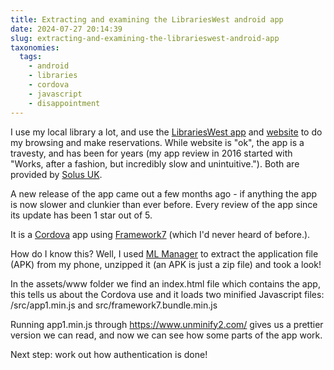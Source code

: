 ```yaml
---
title: Extracting and examining the LibrariesWest android app
date: 2024-07-27 20:14:39
slug: extracting-and-examining-the-librarieswest-android-app
taxonomies:
  tags:
    - android
    - libraries
    - cordova
    - javascript
    - disappointment
---
```


I use my local library a lot, and use the [LibrariesWest app](https://play.google.com/store/apps/details?id=uk.co.solus.librarieswest) and [website](https://www.librarieswest.org.uk/) to do my browsing and make reservations. While website is "ok", the app is a travesty, and has been for years (my app review in 2016 started with "Works, after a fashion, but incredibly slow and unintuitive."). Both are provided by [Solus UK](https://wp.sol.us/).

A new release of the app came out a few months ago - if anything the app is now slower and clunkier than ever before. Every review of the app since its update has been 1 star out of 5.

It is a [Cordova](https://cordova.apache.org/) app using [Framework7](https://framework7.io/) (which I'd never heard of before.).

How do I know this? Well, I used [ML Manager](https://about.javiersantos.me/mlmanager/) to extract the application file (APK) from my phone, unzipped it (an APK is just a zip file) and took a look!

In the assets/www folder we find an index.html file which contains the app, this tells us about the Cordova use and it loads two minified Javascript files: /src/app1.min.js and src/framework7.bundle.min.js

Running app1.min.js through https://www.unminify2.com/ gives us a prettier version we can read, and now we can see how some parts of the app work.

Next step: work out how authentication is done!
